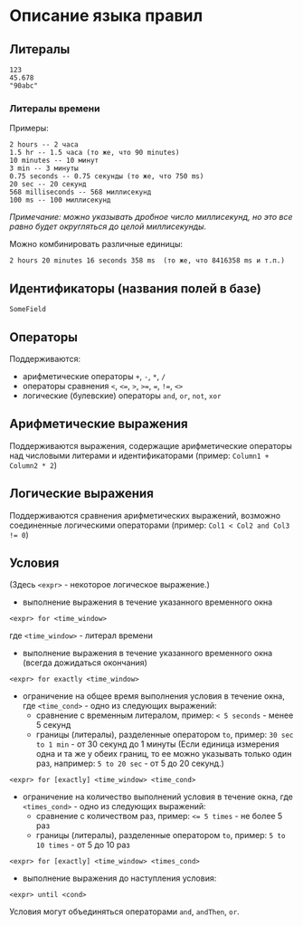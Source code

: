 # Описание языка правил

## Литералы
```
123 
45.678
"90abc"
```
### Литералы времени
Примеры:
```
2 hours -- 2 часа
1.5 hr -- 1.5 часа (то же, что 90 minutes)
10 minutes -- 10 минут
3 min -- 3 минуты
0.75 seconds -- 0.75 секунды (то же, что 750 ms)
20 sec -- 20 секунд
568 milliseconds -- 568 миллисекунд
100 ms -- 100 миллисекунд
```
_Примечание: можно указывать дробное число миллисекунд,
но это все равно будет округляться до целой миллисекунды._

Можно комбинировать различные единицы: 

```
2 hours 20 minutes 16 seconds 358 ms  (то же, что 8416358 ms и т.п.)
```

## Идентификаторы (названия полей в базе)
```
SomeField
```

## Операторы
Поддерживаются:
- арифметические операторы `+`, `-`, `*`, `/`
- операторы сравнения `<`, `<=`, `>`, `>=`, `=`, `!=`, `<>`
- логические (булевские) операторы `and`, `or`, `not`, `xor`

## Арифметические выражения
Поддерживаются выражения, содержащие арифметические операторы над
числовыми литерами и идентификаторами (пример: `Column1 + Column2 * 2`)

## Логические выражения
Поддерживаются сравнения арифметических выражений, возможно
соединенные логическими операторами (пример: `Col1 < Col2 and Col3 != 0`)

## Условия
(Здесь `<expr>` - некоторое логическое выражение.)
- выполнение выражения в течение указанного временного окна
```
<expr> for <time_window>
```
где `<time_window>` - литерал времени
- выполнение выражения в течение указанного временного окна
 (всегда дожидаться окончания)
```
<expr> for exactly <time_window>
```
- ограничение на общее время выполнения условия в течение окна,
где `<time_cond>` - одно из следующих выражений:
    * сравнение с временным литералом, пример: `< 5 seconds` -
      менее 5 секунд
    * границы (литералы), разделенные оператором `to`, пример:
      `30 sec to 1 min` - от 30 секунд до 1 минуты
      (Если единица измерения одна и та же у обеих границ,
      то ее можно указывать только один раз, например:
      `5 to 20 sec` - от 5 до 20 секунд.)
```
<expr> for [exactly] <time_window> <time_cond>
```

- ограничение на количество выполнений условия в течение окна,
где `<times_cond>` - одно из следующих выражений:
    * сравнение с количеством раз, пример: `<= 5 times` -
      не более 5 раз
    * границы (литералы), разделенные оператором `to`, пример:
      `5 to 10 times` - от 5 до 10 раз
```
<expr> for [exactly] <time_window> <times_cond>
```

- выполнение выражения до наступления условия:
```
<expr> until <cond>
```

Условия могут объединяться операторами `and`, `andThen`, `or`.